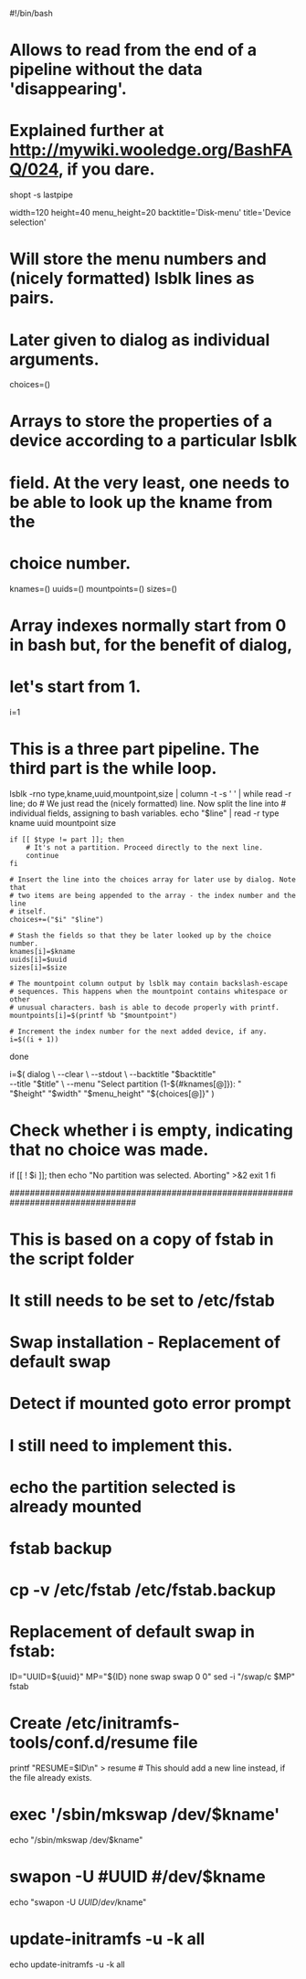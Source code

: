 #!/bin/bash

# Allows to read from the end of a pipeline without the data 'disappearing'.
# Explained further at http://mywiki.wooledge.org/BashFAQ/024, if you dare.
shopt -s lastpipe

width=120
height=40
menu_height=20
backtitle='Disk-menu'
title='Device selection'

# Will store the menu numbers and (nicely formatted) lsblk lines as pairs.
# Later given to dialog as individual arguments.
choices=()

# Arrays to store the properties of a device according to a particular lsblk
# field.  At the very least, one needs to be able to look up the kname from the
# choice number.
knames=()
uuids=()
mountpoints=()
sizes=()

# Array indexes normally start from 0 in bash but, for the benefit of dialog,
# let's start from 1.
i=1

# This is a three part pipeline. The third part is the while loop.
lsblk -rno type,kname,uuid,mountpoint,size |
column -t -s ' ' |
while read -r line; do
	# We just read the (nicely formatted) line. Now split the line into
	# individual fields, assigning to bash variables.
	echo "$line" | read -r type kname uuid mountpoint size

	if [[ $type != part ]]; then
		# It's not a partition. Proceed directly to the next line.
		continue
	fi

	# Insert the line into the choices array for later use by dialog. Note that
	# two items are being appended to the array - the index number and the line
	# itself.
	choices+=("$i" "$line")

	# Stash the fields so that they be later looked up by the choice number.
	knames[i]=$kname
	uuids[i]=$uuid
	sizes[i]=$size

	# The mountpoint column output by lsblk may contain backslash-escape
	# sequences. This happens when the mountpoint contains whitespace or other
	# unusual characters. bash is able to decode properly with printf.
	mountpoints[i]=$(printf %b "$mountpoint")

	# Increment the index number for the next added device, if any.
	i=$((i + 1))
done

i=$(
	dialog \
		--clear \
		--stdout \
		--backtitle "$backtitle" \
		--title "$title" \
		--menu "Select partition (1-${#knames[@]}): " \
		"$height" "$width" "$menu_height" "${choices[@]}"
)

# Check whether i is empty, indicating that no choice was made.
if [[ ! $i ]]; then
	echo "No partition was selected. Aborting" >&2
	exit 1
fi

#################################################################################
# This is based on a copy of fstab in the script folder 
# It still needs to be set to /etc/fstab

# Swap installation - Replacement of default swap

# Detect if mounted goto error prompt
# I still need to implement this.
# echo the partition selected is already mounted


# fstab backup
# cp -v /etc/fstab /etc/fstab.backup

# Replacement of default swap in fstab:
ID="UUID=${uuid}"
MP="${ID} none	swap	swap	0	0"
sed -i "/swap/c $MP" fstab

# Create /etc/initramfs-tools/conf.d/resume file  
printf "RESUME=$ID\n" > resume # This should add a new line instead, if the file already exists.

# exec '/sbin/mkswap /dev/$kname'
echo "/sbin/mkswap /dev/$kname"

# swapon -U #UUID #/dev/$kname
echo "swapon -U $UUID /dev/$kname"

# update-initramfs -u -k all 
echo update-initramfs -u -k all

